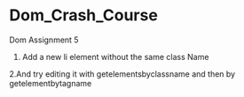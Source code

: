 # Dom_Crash_Course
Dom Assignment 5
1. Add a new li element without the same class Name

2.And try editing it with getelementsbyclassname and then by getelementbytagname
